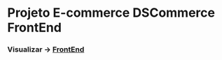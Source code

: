 # Projeto E-commerce DSCommerce FrontEnd

### Visualizar -> [FrontEnd](https://github.com/Tleofreitas/DSCommerceFrontEnd.git)